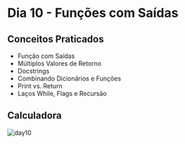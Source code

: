 # Dia 10 - Funções com Saídas
## Conceitos Praticados
- Função com Saídas
- Múltiplos Valores de Retorno
- Docstrings
- Combinando Dicionários e Funções
- Print vs. Return
- Laços While, Flags e Recursão
## Calculadora
![day10](https://user-images.githubusercontent.com/98851253/154529776-2a53b345-94bd-4a93-b1d5-a80830531055.gif)
